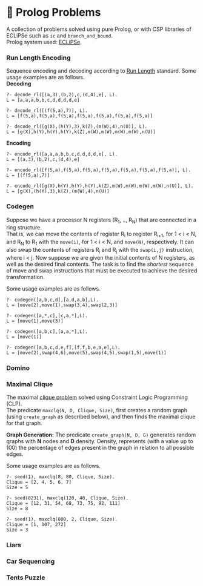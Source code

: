 # 🧮 Prolog Problems 
 
A collection of problems solved using pure Prolog, or with CSP libraries of ECLiPSe such as `ic` and `branch_and_bound`.  
Prolog system used: [ECLiPSe](http://www.eclipseclp.org/).

### Run Length Encoding
Sequence encoding and decoding according to [Run Length](https://en.wikipedia.org/wiki/Run-length_encoding) standard. Some usage examples are as follows.    
**Decoding**
```
?- decode_rl([(a,3),(b,2),c,(d,4),e], L).
L = [a,a,a,b,b,c,d,d,d,d,e]

?- decode_rl([(f(5,a),7)], L).
L = [f(5,a),f(5,a),f(5,a),f(5,a),f(5,a),f(5,a),f(5,a)]

?- decode_rl([g(X),(h(Y),3),k(Z),(m(W),4),n(U)], L).
L = [g(X),h(Y),h(Y),h(Y),k(Z),m(W),m(W),m(W),m(W),n(U)]
```
**Encoding**
```
?- encode_rl([a,a,a,b,b,c,d,d,d,d,e], L).  
L = [(a,3),(b,2),c,(d,4),e]  

?- encode_rl([f(5,a),f(5,a),f(5,a),f(5,a),f(5,a),f(5,a),f(5,a)], L).  
L = [(f(5,a),7)]  

?- encode_rl([g(X),h(Y),h(Y),h(Y),k(Z),m(W),m(W),m(W),m(W),n(U)], L).  
L = [g(X),(h(Y),3),k(Z),(m(W),4),n(U)]
```

### Codegen

Suppose we have a processor N registers (R<sub>1</sub>, .., R<sub>N</sub>) that are connected in a ring structure.  
That is, we can move the contents of register R<sub>i</sub> to register R<sub>i+1</sub>, for 1 < i < N, and R<sub>N</sub> to R<sub>1</sub> with the `move(i)`, for 1 < i < N, and `move(N)`, respectively. It can also swap the contents of registers R<sub>i</sub> and R<sub>j</sub> with the `swap(i,j)` instruction, where i < j. Now suppose we are given the initial contents of N registers, as well as the desired final contents. The task is to find the _shortest_ sequence of move and swap instructions that must be executed to achieve the desired transformation.

Some usage examples are as follows.

```
?- codegen([a,b,c,d],[a,d,a,b],L).
L = [move(2),move(1),swap(3,4),swap(2,3)]

?- codegen([a,*,c],[c,a,*],L).
L = [move(1),move(3)]

?- codegen([a,b,c],[a,a,*],L).
L = [move(1)]

?- codegen([a,b,c,d,e,f],[f,f,b,e,a,e],L).
L = [move(2),swap(4,6),move(5),swap(4,5),swap(1,5),move(1)]
```

### Domino

### Maximal Clique

The maximal [clique problem](https://en.wikipedia.org/wiki/Clique_problem) solved using Constraint Logic Programming (CLP).  
The predicate `maxclq(N, D, Clique, Size)`, first creates a random graph (using `create_graph` as described below), and then finds the maximal clique for that graph.

**Graph Generation:** The predicate `create_graph(N, D, G)` generates random graphs with **N** nodes and **D** density. 
Density, represents (with a value up to 100) the percentage of edges present in the graph in relation to all possible edges.  

Some usage examples are as follows.

```
?- seed(1), maxclq(8, 80, Clique, Size).
Clique = [2, 4, 5, 6, 7]
Size = 5

?- seed(8231), maxclq(120, 40, Clique, Size).  
Clique = [12, 31, 54, 68, 73, 75, 92, 111]  
Size = 8

?- seed(1), maxclq(800, 2, Clique, Size).
Clique = [1, 107, 272]
Size = 3
```

### Liars
### Car Sequencing
### Tents Puzzle
